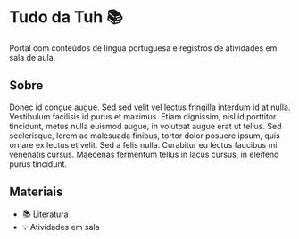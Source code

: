 # Tudo da Tuh  :books: 

Portal com conteúdos de língua portuguesa e registros de atividades em sala de aula.


## Sobre 

Donec id congue augue. Sed sed velit vel lectus fringilla interdum id at nulla. Vestibulum facilisis id purus et maximus. Etiam dignissim, nisl id porttitor tincidunt, metus nulla euismod augue, in volutpat augue erat ut tellus. Sed scelerisque, lorem ac malesuada finibus, tortor dolor posuere ipsum, quis ornare ex lectus et velit. Sed a felis nulla. Curabitur eu lectus faucibus mi venenatis cursus. Maecenas fermentum tellus in lacus cursus, in eleifend purus tincidunt.


## Materiais

* :books: Literatura 
* :bulb: Atividades em sala





